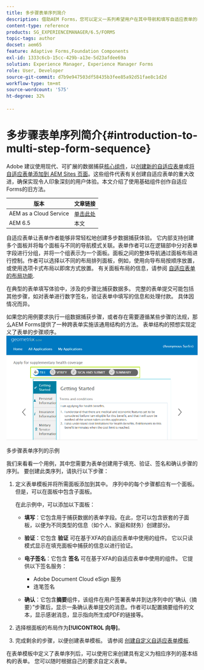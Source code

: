 ```yaml
---
title: 多步骤表单序列简介
description: 借助AEM Forms，您可以定义一系列希望用户在其中导航和填写自适应表单的表单面板。
content-type: reference
products: SG_EXPERIENCEMANAGER/6.5/FORMS
topic-tags: author
docset: aem65
feature: Adaptive Forms,Foundation Components
exl-id: 1333c6cb-15cc-429b-a13e-5d23afdee69a
solution: Experience Manager, Experience Manager Forms
role: User, Developer
source-git-commit: d7b9e947503df58435b3fee85a92d51fae8c1d2d
workflow-type: tm+mt
source-wordcount: '575'
ht-degree: 32%

---
```


# 多步骤表单序列简介{#introduction-to-multi-step-form-sequence}

<span class="preview">Adobe 建议使用现代、可扩展的数据捕获[核心组件](https://experienceleague.adobe.com/docs/experience-manager-core-components/using/adaptive-forms/introduction.html)，以[创建新的自适应表单](/help/forms/using/create-an-adaptive-form-core-components.md)或[将自适应表单添加到 AEM Sites 页面](/help/forms/using/create-or-add-an-adaptive-form-to-aem-sites-page.md)。这些组件代表有关创建自适应表单的重大改进，确保实现令人印象深刻的用户体验。本文介绍了使用基础组件创作自适应Forms的旧方法。 </span>

| 版本 | 文章链接 |
| -------- | ---------------------------- |
| AEM as a Cloud Service | [单击此处](https://experienceleague.adobe.com/docs/experience-manager-cloud-service/content/forms/adaptive-forms-authoring/authoring-adaptive-forms-foundation-components/configure-layout-of-an-adaptive-form/introduction-form-sequence.html) |
| AEM 6.5 | 本文 |


自适应表单让表单作者能够非常轻松地创建多步数据捕获体验。 它内部支持创建多个面板并将每个面板与不同的导航模式关联。表单作者可以在逻辑部中分对表单字段进行分组，并将一个组表示为一个面板。面板之间的整体导航通过面板布局进行控制。作者可以选择以不同的布局排列面板，例如，使用向导布局按顺序放置，或使用选项卡式布局以即席方式放置。 有关面板布局的信息，请参阅 [自适应表单的布局功能](../../forms/using/layout-capabilities-adaptive-forms.md).

在典型的表单填写体验中，涉及的步骤比捕获数据多。 完整的表单提交可能包括其他步骤，如对表单进行数字签名，验证表单中填写的信息和处理付款。 具体因情况而异。

如果您的用例要求执行一组数据捕获步骤，或者存在需要遵循某些步骤的法规，那么AEM Forms提供了一种跨表单实施该通用结构的方法。 表单结构的预想实现定义了表单的步骤顺序。 ![多步骤表单序列的示例](assets/formpipeline.png)

多步骤表单序列的示例

我们来看看一个用例，其中您需要为表单创建用于填充、验证、签名和确认步骤的序列。 要创建此类序列，请执行以下步骤：

1. 定义表单模板并将所需面板添加到其中。 序列中的每个步骤都应有一个面板。但是，可以在面板中包含子面板。

   在此示例中，可以添加以下面板：

   * **填写**：它包含用于捕获数据的表单字段。在此，您可以包含嵌套的子面板，以便为不同类型的信息（如个人、家庭和财务）创建部分。

   * **验证**：它包含 **验证** 可在基于XFA的自适应表单中使用的组件。 它以只读模式显示在填充面板中捕获的信息以进行验证。

   * **电子签名**：它包含 **签名** 可在基于XFA的自适应表单中使用的组件。 它提供以下签名服务：

      * Adobe Document Cloud eSign 服务
      * 连笔签名

   * **确认**：它包含&#x200B;**摘要**&#x200B;组件，该组件在用户签署表单并到达序列中的“确认（摘要）”步骤后，显示一条确认表单提交的消息。作者可以配置摘要组件的文本，显示感谢消息，显示指向所生成PDF的链接等。

1. 选择根面板的布局作为&#x200B;**[!UICONTROL 向导]**。
1. 完成剩余的步骤，以便创建表单模板。 请参阅 [创建自定义自适应表单模板](../../forms/using/custom-adaptive-forms-templates.md).

在表单模板中定义了表单序列后，可以使用它来创建具有定义为相应序列的基本结构的表单。 您可以随时根据自己的要求自定义表单。
